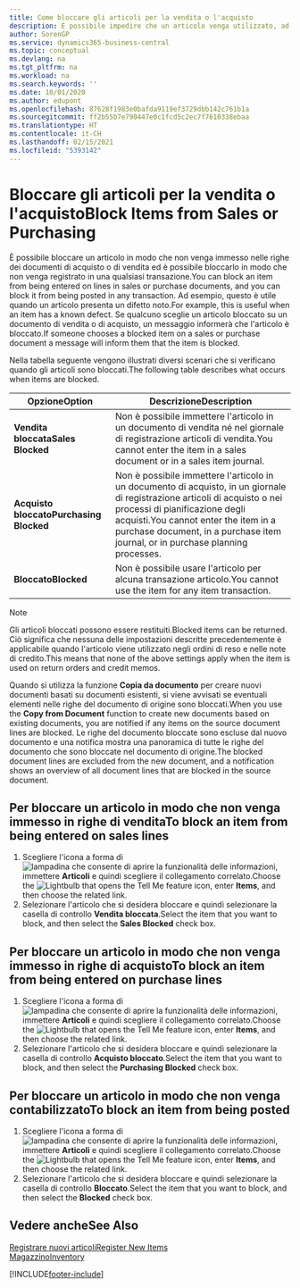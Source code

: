 ```yaml
---
title: Come bloccare gli articoli per la vendita o l'acquisto
description: È possibile impedire che un articolo venga utilizzato, ad esempio, nei documenti di vendita o di acquisto.
author: SorenGP
ms.service: dynamics365-business-central
ms.topic: conceptual
ms.devlang: na
ms.tgt_pltfrm: na
ms.workload: na
ms.search.keywords: ''
ms.date: 10/01/2020
ms.author: edupont
ms.openlocfilehash: 87628f1983e0bafda9119ef3729dbb142c761b1a
ms.sourcegitcommit: ff2b55b7e790447e0c1fcd5c2ec7f7610338ebaa
ms.translationtype: HT
ms.contentlocale: it-CH
ms.lasthandoff: 02/15/2021
ms.locfileid: "5393142"
---
```

# <a name="block-items-from-sales-or-purchasing"></a><span data-ttu-id="ca89d-103">Bloccare gli articoli per la vendita o l'acquisto</span><span class="sxs-lookup"><span data-stu-id="ca89d-103">Block Items from Sales or Purchasing</span></span>
<span data-ttu-id="ca89d-104">È possibile bloccare un articolo in modo che non venga immesso nelle righe dei documenti di acquisto o di vendita ed è possibile bloccarlo in modo che non venga registrato in una qualsiasi transazione.</span><span class="sxs-lookup"><span data-stu-id="ca89d-104">You can block an item from being entered on lines in sales or purchase documents, and you can block it from being posted in any transaction.</span></span> <span data-ttu-id="ca89d-105">Ad esempio, questo è utile quando un articolo presenta un difetto noto.</span><span class="sxs-lookup"><span data-stu-id="ca89d-105">For example, this is useful when an item has a known defect.</span></span> <span data-ttu-id="ca89d-106">Se qualcuno sceglie un articolo bloccato su un documento di vendita o di acquisto, un messaggio informerà che l'articolo è bloccato.</span><span class="sxs-lookup"><span data-stu-id="ca89d-106">If someone chooses a blocked item on a sales or purchase document a message will inform them that the item is blocked.</span></span>

<span data-ttu-id="ca89d-107">Nella tabella seguente vengono illustrati diversi scenari che si verificano quando gli articoli sono bloccati.</span><span class="sxs-lookup"><span data-stu-id="ca89d-107">The following table describes what occurs when items are blocked.</span></span>  

|<span data-ttu-id="ca89d-108">Opzione</span><span class="sxs-lookup"><span data-stu-id="ca89d-108">Option</span></span>|<span data-ttu-id="ca89d-109">Descrizione</span><span class="sxs-lookup"><span data-stu-id="ca89d-109">Description</span></span>|  
|--------------------|------------|  
|<span data-ttu-id="ca89d-110">**Vendita bloccata**</span><span class="sxs-lookup"><span data-stu-id="ca89d-110">**Sales Blocked**</span></span>|<span data-ttu-id="ca89d-111">Non è possibile immettere l'articolo in un documento di vendita né nel giornale di registrazione articoli di vendita.</span><span class="sxs-lookup"><span data-stu-id="ca89d-111">You cannot enter the item in a sales document or in a sales item journal.</span></span>|  
|<span data-ttu-id="ca89d-112">**Acquisto bloccato**</span><span class="sxs-lookup"><span data-stu-id="ca89d-112">**Purchasing Blocked**</span></span>|<span data-ttu-id="ca89d-113">Non è possibile immettere l'articolo in un documento di acquisto, in un giornale di registrazione articoli di acquisto o nei processi di pianificazione degli acquisti.</span><span class="sxs-lookup"><span data-stu-id="ca89d-113">You cannot enter the item in a purchase document, in a purchase item journal, or in purchase planning processes.</span></span>|  
|<span data-ttu-id="ca89d-114">**Bloccato**</span><span class="sxs-lookup"><span data-stu-id="ca89d-114">**Blocked**</span></span>|<span data-ttu-id="ca89d-115">Non è possibile usare l'articolo per alcuna transazione articolo.</span><span class="sxs-lookup"><span data-stu-id="ca89d-115">You cannot use the item for any item transaction.</span></span>|  

> [!NOTE]
> <span data-ttu-id="ca89d-116">Gli articoli bloccati possono essere restituiti.</span><span class="sxs-lookup"><span data-stu-id="ca89d-116">Blocked items can be returned.</span></span> <span data-ttu-id="ca89d-117">Ciò significa che nessuna delle impostazioni descritte precedentemente è applicabile quando l'articolo viene utilizzato negli ordini di reso e nelle note di credito.</span><span class="sxs-lookup"><span data-stu-id="ca89d-117">This means that none of the above settings apply when the item is used on return orders and credit memos.</span></span>

<span data-ttu-id="ca89d-118">Quando si utilizza la funzione **Copia da documento** per creare nuovi documenti basati su documenti esistenti, si viene avvisati se eventuali elementi nelle righe del documento di origine sono bloccati.</span><span class="sxs-lookup"><span data-stu-id="ca89d-118">When you use the **Copy from Document** function to create new documents based on existing documents, you are notified if any items on the source document lines are blocked.</span></span> <span data-ttu-id="ca89d-119">Le righe del documento bloccate sono escluse dal nuovo documento e una notifica mostra una panoramica di tutte le righe del documento che sono bloccate nel documento di origine.</span><span class="sxs-lookup"><span data-stu-id="ca89d-119">The blocked document lines are excluded from the new document, and a notification shows an overview of all document lines that are blocked in the source document.</span></span>

## <a name="to-block-an-item-from-being-entered-on-sales-lines"></a><span data-ttu-id="ca89d-120">Per bloccare un articolo in modo che non venga immesso in righe di vendita</span><span class="sxs-lookup"><span data-stu-id="ca89d-120">To block an item from being entered on sales lines</span></span>  
1.  <span data-ttu-id="ca89d-121">Scegliere l'icona a forma di ![lampadina che consente di aprire la funzionalità delle informazioni](media/ui-search/search_small.png "Informazioni sull'operazione che si desidera eseguire"), immettere **Articoli** e quindi scegliere il collegamento correlato.</span><span class="sxs-lookup"><span data-stu-id="ca89d-121">Choose the ![Lightbulb that opens the Tell Me feature](media/ui-search/search_small.png "Tell me what you want to do") icon, enter **Items**, and then choose the related link.</span></span>  
2.  <span data-ttu-id="ca89d-122">Selezionare l'articolo che si desidera bloccare e quindi selezionare la casella di controllo **Vendita bloccata**.</span><span class="sxs-lookup"><span data-stu-id="ca89d-122">Select the item that you want to block, and then select the **Sales Blocked** check box.</span></span>  

## <a name="to-block-an-item-from-being-entered-on-purchase-lines"></a><span data-ttu-id="ca89d-123">Per bloccare un articolo in modo che non venga immesso in righe di acquisto</span><span class="sxs-lookup"><span data-stu-id="ca89d-123">To block an item from being entered on purchase lines</span></span>  
1.  <span data-ttu-id="ca89d-124">Scegliere l'icona a forma di ![lampadina che consente di aprire la funzionalità delle informazioni](media/ui-search/search_small.png "Informazioni sull'operazione che si desidera eseguire"), immettere **Articoli** e quindi scegliere il collegamento correlato.</span><span class="sxs-lookup"><span data-stu-id="ca89d-124">Choose the ![Lightbulb that opens the Tell Me feature](media/ui-search/search_small.png "Tell me what you want to do") icon, enter **Items**, and then choose the related link.</span></span>  
2.  <span data-ttu-id="ca89d-125">Selezionare l'articolo che si desidera bloccare e quindi selezionare la casella di controllo **Acquisto bloccato**.</span><span class="sxs-lookup"><span data-stu-id="ca89d-125">Select the item that you want to block, and then select the **Purchasing Blocked** check box.</span></span>  

## <a name="to-block-an-item-from-being-posted"></a><span data-ttu-id="ca89d-126">Per bloccare un articolo in modo che non venga contabilizzato</span><span class="sxs-lookup"><span data-stu-id="ca89d-126">To block an item from being posted</span></span>
1. <span data-ttu-id="ca89d-127">Scegliere l'icona a forma di ![lampadina che consente di aprire la funzionalità delle informazioni](media/ui-search/search_small.png "Informazioni sull'operazione che si desidera eseguire"), immettere **Articoli** e quindi scegliere il collegamento correlato.</span><span class="sxs-lookup"><span data-stu-id="ca89d-127">Choose the ![Lightbulb that opens the Tell Me feature](media/ui-search/search_small.png "Tell me what you want to do") icon, enter **Items**, and then choose the related link.</span></span>
2. <span data-ttu-id="ca89d-128">Selezionare l'articolo che si desidera bloccare e quindi selezionare la casella di controllo **Bloccato**.</span><span class="sxs-lookup"><span data-stu-id="ca89d-128">Select the item that you want to block, and then select the **Blocked** check box.</span></span>

## <a name="see-also"></a><span data-ttu-id="ca89d-129">Vedere anche</span><span class="sxs-lookup"><span data-stu-id="ca89d-129">See Also</span></span>  
[<span data-ttu-id="ca89d-130">Registrare nuovi articoli</span><span class="sxs-lookup"><span data-stu-id="ca89d-130">Register New Items</span></span>](inventory-how-register-new-items.md)  
[<span data-ttu-id="ca89d-131">Magazzino</span><span class="sxs-lookup"><span data-stu-id="ca89d-131">Inventory</span></span>](inventory-manage-inventory.md)  


[!INCLUDE[footer-include](includes/footer-banner.md)]